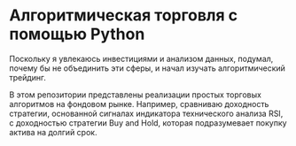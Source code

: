 # Алгоритмическая торговля с помощью Python

Поскольку я увлекаюсь инвестициями и анализом данных, подумал, почему бы не объединить эти сферы, и начал изучать алгоритмический трейдинг. 

В этом репозитории представлены реализации простых торговых алгоритмов на фондовом рынке. Например, сравниваю доходность стратегии, основанной сигналах индикатора технического анализа RSI, с доходностью стратегии Buy and Hold, которая подразумевает покупку актива на долгий срок.
